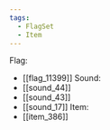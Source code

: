 ```yaml
---
tags:
  - FlagSet
  - Item
---
```

Flag:
- [[flag_11399]]
Sound:
- [[sound_44]]
- [[sound_43]]
- [[sound_17]]
Item:
- [[item_386]]
